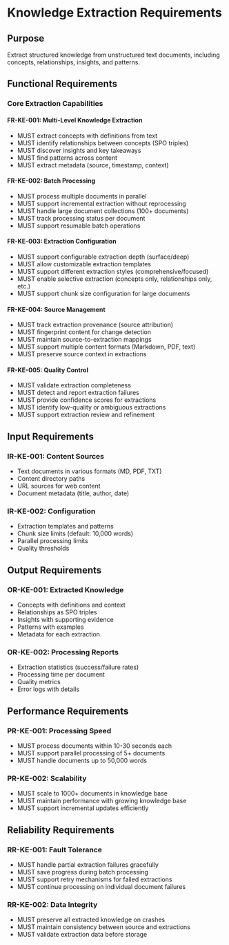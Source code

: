 # Knowledge Extraction Requirements

## Purpose
Extract structured knowledge from unstructured text documents, including concepts, relationships, insights, and patterns.

## Functional Requirements

### Core Extraction Capabilities

#### FR-KE-001: Multi-Level Knowledge Extraction
- MUST extract concepts with definitions from text
- MUST identify relationships between concepts (SPO triples)
- MUST discover insights and key takeaways
- MUST find patterns across content
- MUST extract metadata (source, timestamp, context)

#### FR-KE-002: Batch Processing
- MUST process multiple documents in parallel
- MUST support incremental extraction without reprocessing
- MUST handle large document collections (100+ documents)
- MUST track processing status per document
- MUST support resumable batch operations

#### FR-KE-003: Extraction Configuration
- MUST support configurable extraction depth (surface/deep)
- MUST allow customizable extraction templates
- MUST support different extraction styles (comprehensive/focused)
- MUST enable selective extraction (concepts only, relationships only, etc.)
- MUST support chunk size configuration for large documents

#### FR-KE-004: Source Management
- MUST track extraction provenance (source attribution)
- MUST fingerprint content for change detection
- MUST maintain source-to-extraction mappings
- MUST support multiple content formats (Markdown, PDF, text)
- MUST preserve source context in extractions

#### FR-KE-005: Quality Control
- MUST validate extraction completeness
- MUST detect and report extraction failures
- MUST provide confidence scores for extractions
- MUST identify low-quality or ambiguous extractions
- MUST support extraction review and refinement

## Input Requirements

### IR-KE-001: Content Sources
- Text documents in various formats (MD, PDF, TXT)
- Content directory paths
- URL sources for web content
- Document metadata (title, author, date)

### IR-KE-002: Configuration
- Extraction templates and patterns
- Chunk size limits (default: 10,000 words)
- Parallel processing limits
- Quality thresholds

## Output Requirements

### OR-KE-001: Extracted Knowledge
- Concepts with definitions and context
- Relationships as SPO triples
- Insights with supporting evidence
- Patterns with examples
- Metadata for each extraction

### OR-KE-002: Processing Reports
- Extraction statistics (success/failure rates)
- Processing time per document
- Quality metrics
- Error logs with details

## Performance Requirements

### PR-KE-001: Processing Speed
- MUST process documents within 10-30 seconds each
- MUST support parallel processing of 5+ documents
- MUST handle documents up to 50,000 words

### PR-KE-002: Scalability
- MUST scale to 1000+ documents in knowledge base
- MUST maintain performance with growing knowledge base
- MUST support incremental updates efficiently

## Reliability Requirements

### RR-KE-001: Fault Tolerance
- MUST handle partial extraction failures gracefully
- MUST save progress during batch processing
- MUST support retry mechanisms for failed extractions
- MUST continue processing on individual document failures

### RR-KE-002: Data Integrity
- MUST preserve all extracted knowledge on crashes
- MUST maintain consistency between source and extractions
- MUST validate extraction data before storage